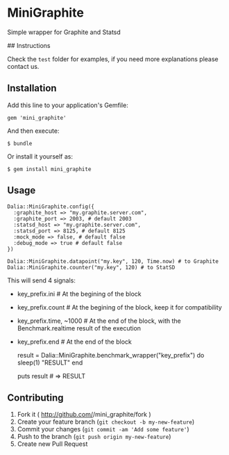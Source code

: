 # MiniGraphite

Simple wrapper for Graphite and Statsd

## Instructions

Check the `test` folder for examples, if you need more explanations please contact us.

## Installation

Add this line to your application's Gemfile:

    gem 'mini_graphite'

And then execute:

    $ bundle

Or install it yourself as:

    $ gem install mini_graphite

## Usage

    Dalia::MiniGraphite.config({
      :graphite_host => "my.graphite.server.com",
      :graphite_port => 2003, # default 2003
      :statsd_host => "my.graphite.server.com",
      :statsd_port => 8125, # default 8125
      :mock_mode => false, # default false
      :debug_mode => true # default false
    })

    Dalia::MiniGraphite.datapoint("my.key", 120, Time.now) # to Graphite
    Dalia::MiniGraphite.counter("my.key", 120) # to StatSD


This will send 4 signals:

- key_prefix.ini            # At the begining of the block
- key_prefix.count          # At the begining of the block, keep it for compatibility
- key_prefix.time, ~1000    # At the end of the block, with the Benchmark.realtime result of the execution
- key_prefix.end            # At the end of the block

    result =
      Dalia::MiniGraphite.benchmark_wrapper("key_prefix") do
        sleep(1)
        "RESULT"
      end

    puts result # => RESULT


## Contributing

1. Fork it ( http://github.com/<my-github-username>/mini_graphite/fork )
2. Create your feature branch (`git checkout -b my-new-feature`)
3. Commit your changes (`git commit -am 'Add some feature'`)
4. Push to the branch (`git push origin my-new-feature`)
5. Create new Pull Request
